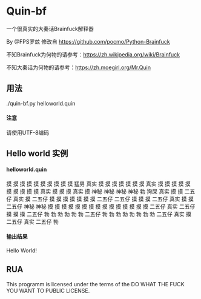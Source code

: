 # Quin-bf
一个很真实的大秦话Brainfuck解释器

By @FPS罗兹 修改自 https://github.com/pocmo/Python-Brainfuck

不知Brainfuck为何物的请参考：https://zh.wikipedia.org/wiki/Brainfuck

不知大秦话为何物的请参考：https://zh.moegirl.org/Mr.Quin

## 用法
./quin-bf.py helloworld.quin

#### 注意
请使用UTF-8编码

## Hello world 实例
#### helloworld.quin
摸 摸 摸 摸 摸 摸 摸 摸 摸 摸 猛男 真实 摸 摸 摸 摸 摸 摸 摸 真实 摸 摸 摸 摸 摸 摸 摸 摸 摸 摸 真实 摸 摸 摸 真实 摸 神秘 神秘 神秘 神秘 勃 狗屎
真实 摸 摸 二五仔 真实 摸 二五仔 摸 摸 摸 摸 摸 摸 摸 二五仔 二五仔 摸 摸 摸 二五仔 真实 摸 摸 二五仔 神秘 神秘 摸 摸 摸 摸 摸 摸 摸 摸 摸 摸 摸 摸 摸 摸 摸 二五仔 
真实 二五仔 摸 摸 摸 二五仔 勃 勃 勃 勃 勃 勃 二五仔 勃 勃 勃 勃 勃 勃 勃 勃 二五仔 真实 摸 二五仔 真实 二五仔 勃 

#### 输出结果
Hello World!

## RUA

This programm is licensed under the terms of the
DO WHAT THE FUCK YOU WANT TO PUBLIC LICENSE.